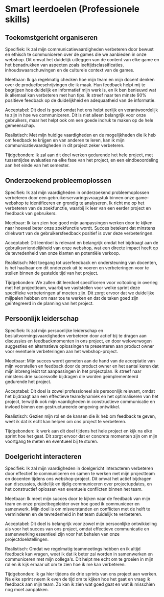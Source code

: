 # Smart leerdoelen (Professionele skills)

## Toekomstgericht organiseren

Specifiek: Ik zal mijn communicatievaardigheden verbeteren door bewust en ethisch te communiceren over de games die we aanbieden in onze webshop. Dit omvat het duidelijk uitleggen van de content van elke game en het benadrukken van aspecten zoals leeftijdsclassificaties, inhoudswaarschuwingen en de culturele context van de games.

Meetbaar: Ik ga regelmatig checken hoe mijn team en mijn docent denken over de productbeschrijvingen die ik maak. Hun feedback helpt mij te begrijpen hoe duidelijk en informatief mijn werk is, en ik ben benieuwd wat ik allemaal kan verbeteren met hun tips. Ik streef naar ten minste 90% positieve feedback op de duidelijkheid en adequaatheid van de informatie.

Acceptabel: Dit doel is goed omdat het ons helpt eerlijk en verantwoordelijk te zijn in hoe we communiceren. Dit is niet alleen belangrijk voor onze gebruikers, maar het helpt ook om een goede indruk te maken op de hele gemeenschap.

Realistisch: Met mijn huidige vaardigheden en de mogelijkheden die ik heb om feedback te krijgen en van anderen te leren, kan ik mijn communicatievaardigheden in dit project zeker verbeteren.

Tijdgebonden: Ik zal aan dit doel werken gedurende het hele project, met tussentijdse evaluaties na elke fase van het project, en een eindbeoordeling aan het einde van het semester.

## Onderzoekend probleemoplossen

Specifiek: Ik zal mijn vaardigheden in onderzoekend probleemoplossen verbeteren door een gebruikerservaringsvraagstuk binnen onze game-webshop te identificeren en grondig te analyseren. Ik richt me op het verbeteren van de zoekfunctie, waarbij ik leer van een eerder project en feedback van gebruikers.

Meetbaar: Ik kan zien hoe goed mijn aanpassingen werken door te kijken naar hoeveel beter onze zoekfunctie wordt. Succes betekent dat minstens driekwart van de gebruikersfeedback positief is over deze verbeteringen.

Acceptabel: Dit leerdoel is relevant en belangrijk omdat het bijdraagt aan de gebruiksvriendelijkheid van onze webshop, wat een directe impact heeft op de tevredenheid van onze klanten en potentiële verkoop.

Realistisch: Met toegang tot userfeedback en ondersteuning van docenten, is het haalbaar om dit onderzoek uit te voeren en verbeteringen voor te stellen binnen de gestelde tijd van het project.

Tijdgebonden: We zullen dit leerdoel specificeren voor voltooiing in overleg met het projectteam, waarbij we vaststellen voor welke sprint deze specifieke verbeteringen af moeten zijn. Dit zorgt ervoor dat we duidelijke mijlpalen hebben om naar toe te werken en dat de taken goed zijn geïntegreerd in de planning van het project.

## Persoonlijk leiderschap

Specifiek: Ik zal mijn persoonlijke leiderschap en besluitvormingsvaardigheden verbeteren door actief bij te dragen aan discussies en feedbackmomenten in ons project, en door weloverwogen suggesties en alternatieve oplossingen te presenteren aan product owner voor eventuele verbeteringen aan het webshop-project.

Meetbaar: Mijn succes wordt gemeten aan de hand van de acceptatie van mijn voorstellen en feedback door de product owner en het aantal keren dat mijn inbreng leidt tot aanpassingen in het projectplan. Ik streef naar minstens drie succesvolle bijdragen die worden geïmplementeerd gedurende het project.

Acceptabel: Dit doel is zowel professioneel als persoonlijk relevant, omdat het bijdraagt aan een effectieve teamdynamiek en het optimaliseren van het project, terwijl ik ook mijn vaardigheden in constructieve communicatie en invloed binnen een gestructureerde omgeving ontwikkel.

Realistisch: Gezien mijn rol en de kansen die ik heb om feedback te geven, weet ik dat ik echt kan helpen om ons project te verbeteren.

Tijdgebonden: Ik werk aan dit doel tijdens het hele project en kijk na elke sprint hoe het gaat. Dit zorgt ervoor dat er concrete momenten zijn om mijn voortgang te meten en eventueel bij te sturen.

## Doelgericht interacteren

Specifiek: Ik zal mijn vaardigheden in doelgericht interacteren verbeteren door effectief te communiceren en samen te werken met mijn projectteam en docenten tijdens ons webshop-project. Dit omvat het actief bijdragen aan discussies, duidelijk en tijdig communiceren over projectupdates, en het constructief oplossen van eventuele conflicten binnen het team.

Meetbaar: Ik meet mijn succes door te kijken naar de feedback van mijn team en onze projectbegeleider over hoe goed ik communiceer en samenwerk. Mijn doel is om misverstanden en conflicten met de helft te verminderen en de tevredenheid in het team duidelijk te verbeteren.

Acceptabel: Dit doel is belangrijk voor zowel mijn persoonlijke ontwikkeling als voor het succes van ons project, omdat effectieve communicatie en samenwerking essentieel zijn voor het behalen van onze projectdoelstellingen.

Realistisch: Omdat we regelmatig teammeetings hebben en ik altijd feedback kan vragen, weet ik dat ik beter zal worden in samenwerken en communiceren met mijn collega's. Dit helpt me echt om te groeien in mijn rol en ik kijk ernaar uit om te zien hoe ik me kan verbeteren.

Tijdgebonden: Ik ga hier tijdens de drie sprints van ons project aan werken. Na elke sprint neem ik even de tijd om te kijken hoe het gaat en vraag ik feedback aan mijn team. Zo kan ik zien wat goed gaat en wat ik misschien nog moet aanpakken.
